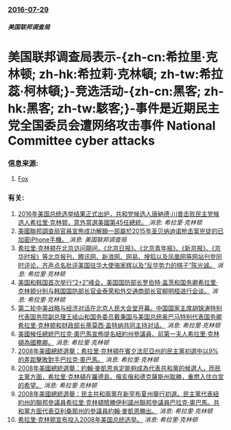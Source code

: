 ### [2016-07-29](/news/2016/07/29/index.md)

##### 美国联邦调查局
# 美国联邦调查局表示-{zh-cn:希拉里·克林顿; zh-hk:希拉莉·克林頓; zh-tw:希拉蕊·柯林頓;}-竞选活动-{zh-cn:黑客; zh-hk:黑客; zh-tw:駭客;}-事件是近期民主党全国委员会遭网络攻击事件 National Committee cyber attacks 




### 信息来源:

1. [Fox](http://www.foxnews.com/politics/2016/07/29/fbi-investigating-apparent-cyberattack-on-clinton-campaign.html)

### 有关:

1. [2016年美国总统选举结果正式出炉，共和党候选人唐納德·川普击败民主党候选人希拉里·克林顿，意外當選美國第45任總統。 ](/zh/news/2016/11/9/2016年美国总统选举结果正式出炉-共和党候选人唐納德-川普击败民主党候选人希拉里-克林顿-意外當選美國第45任總統.md) _消息: 希拉里·克林顿_
2. [美國聯邦調查局官員宣佈成功解鎖一部屬於2015年圣贝纳迪诺枪击案兇徒的已加密iPhone手機。 ](/zh/news/2016/03/28/美國聯邦調查局官員宣佈成功解鎖一部屬於2015年圣贝纳迪诺枪击案兇徒的已加密iPhone手機.md) _消息: 美国联邦调查局_
3. [ 希拉里·克林顿在北京访问期间，《北京日报》、《北京青年报》、《新京报》、《京华时报》等北京报刊，腾讯网、新浪网、网易、搜狐以及凤凰网等网站刊登同时评论，齐声点名批评美国驻华大使骆家辉以及“反华势力的棋子”陈光诚。](/zh/news/2012/05/4/希拉里-克林顿在北京访问期间-北京日报-北京青年报-新京报-京华时报-等北京报刊-腾讯网-新浪网-网易.md) _消息: 希拉里·克林顿_
4. [ 美国和韩国首次举行“2+2”峰会，美国国防部长罗伯特·盖茨和国务卿希拉里·克林顿分别与韩国国防部长官金泰荣和外交通商部长官柳明桓进行会谈。](/zh/news/2010/07/19/美国和韩国首次举行-2-2-峰会-美国国防部长罗伯特-盖茨和国务卿希拉里-克林顿分别与韩国国防部长官金泰荣和外交通商部.md) _消息: 希拉里·克林顿_
5. [ 第二轮中美战略与经济对话在北京人民大会堂开幕。中国国家主席胡锦涛特别代表国务院副总理王岐山和国务委员戴秉国与美国总统奥巴马特别代表国务卿希拉里·克林顿和财政部长蒂莫西·盖特纳共同主持对话。](/zh/news/2010/05/24/第二轮中美战略与经济对话在北京人民大会堂开幕-中国国家主席胡锦涛特别代表国务院副总理王岐山和国务委员戴秉国与美国总统奥.md) _消息: 希拉里·克林顿_
6. [美國候任總統巴拉克·奧巴馬宣佈提名紐約州參議員、前第一夫人希拉里·克林頓為國務卿。](/zh/news/2008/12/1/美國候任總統巴拉克-奧巴馬宣佈提名紐約州參議員-前第一夫人希拉里-克林頓為國務卿.md) _消息: 希拉里·克林顿_
7. [2008年美國總統選舉：希拉里·克林頓在賓夕法尼亞州的民主黨初選中以9%的差距擊敗對手巴拉克·奧巴馬。](/zh/news/2008/04/23/2008年美國總統選舉-希拉里-克林頓在賓夕法尼亞州的民主黨初選中以9-的差距擊敗對手巴拉克-奧巴馬.md) _消息: 希拉里·克林顿_
8. [2008年美國總統選舉：約翰·麥凱恩肯定能夠成為代表共和黨的候選人，而民主黨方面，希拉里·克林頓在羅德島、俄亥俄和德克薩斯州取勝，重燃入住白宮的希望。](/zh/news/2008/03/4/2008年美國總統選舉-約翰-麥凱恩肯定能夠成為代表共和黨的候選人-而民主黨方面-希拉里-克林頓在羅德島-俄亥俄和德克薩.md) _消息: 希拉里·克林顿_
9. [2008年美國總統選舉：民主共和兩黨在新罕布夏州舉行初選。民主黨代表紐約州的聯邦參議員希拉里·克林頓險勝伊利諾州聯邦參議員巴拉克·奧巴馬。共和黨方面代表亞利桑那州的參議員約翰·麥凱恩勝出。](/zh/news/2008/01/9/2008年美國總統選舉-民主共和兩黨在新罕布夏州舉行初選-民主黨代表紐約州的聯邦參議員希拉里-克林頓險勝伊利諾州聯邦參議.md) _消息: 希拉里·克林顿_
10. [希拉里·克林顿宣布投入2008年美国总统选举。](/zh/news/2007/01/20/希拉里-克林顿宣布投入2008年美国总统选举.md) _消息: 希拉里·克林顿_
